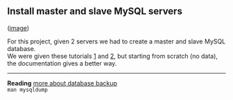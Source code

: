 ## Install master and slave MySQL servers

([image](http://i.imgur.com/KkrkDHT.png))  

For this project, given 2 servers we had to create a master and slave MySQL database.  
We were given these tutorials [1](https://www.digitalocean.com/community/tutorials/how-to-choose-a-redundancy-plan-to-ensure-high-availability#sql-replication) and [2](https://www.digitalocean.com/community/tutorials/how-to-set-up-master-slave-replication-in-mysql), but starting from scratch (no data), the documentation gives a better way. 

____
**Reading**
[more about database backup](http://www.databasejournal.com/features/mssql/developing-a-sql-server-backup-strategy.html)  
`man mysqldump`
